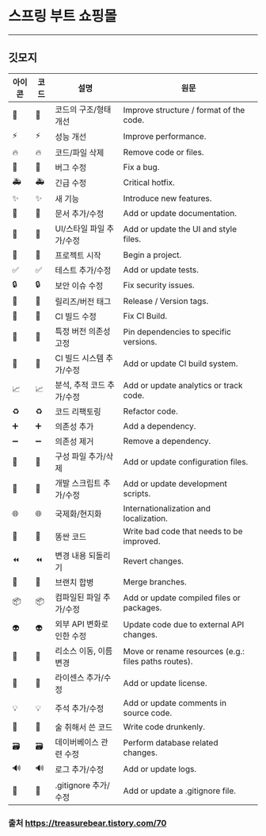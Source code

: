 # 스프링 부트 쇼핑몰
___

## 깃모지 

| 아이콘 | 코드 | 설명                                 | 원문                                           |
|------|------|------------------------------------|----------------------------------------------|
| 🎨   | :art: | 코드의 구조/형태 개선             | Improve structure / format of the code.     |
| ⚡️  | :zap: | 성능 개선                           | Improve performance.                        |
| 🔥   | :fire: | 코드/파일 삭제                     | Remove code or files.                       |
| 🐛   | :bug: | 버그 수정                           | Fix a bug.                                  |
| 🚑   | :ambulance: | 긴급 수정                 | Critical hotfix.                            |
| ✨   | :sparkles: | 새 기능                     | Introduce new features.                     |
| 📝   | :memo: | 문서 추가/수정                     | Add or update documentation.                |
| 💄   | :lipstick: | UI/스타일 파일 추가/수정   | Add or update the UI and style files.       |
| 🎉   | :tada: | 프로젝트 시작                     | Begin a project.                            |
| ✅   | :white_check_mark: | 테스트 추가/수정    | Add or update tests.                        |
| 🔒   | :lock: | 보안 이슈 수정                   | Fix security issues.                        |
| 🔖   | :bookmark: | 릴리즈/버전 태그             | Release / Version tags.                     |
| 💚   | :green_heart: | CI 빌드 수정          | Fix CI Build.                               |
| 📌   | :pushpin: | 특정 버전 의존성 고정   | Pin dependencies to specific versions.      |
| 👷   | :construction_worker: | CI 빌드 시스템 추가/수정 | Add or update CI build system.              |
| 📈   | :chart_with_upwards_trend: | 분석, 추적 코드 추가/수정 | Add or update analytics or track code.     |
| ♻️   | :recycle: | 코드 리팩토링                     | Refactor code.                              |
| ➕   | :heavy_plus_sign: | 의존성 추가             | Add a dependency.                           |
| ➖   | :heavy_minus_sign: | 의존성 제거           | Remove a dependency.                        |
| 🔧   | :wrench: | 구성 파일 추가/삭제         | Add or update configuration files.          |
| 🔨   | :hammer: | 개발 스크립트 추가/수정 | Add or update development scripts.          |
| 🌐   | :globe_with_meridians: | 국제화/현지화 | Internationalization and localization.     |
| 💩   | :poop: | 똥싼 코드                        | Write bad code that needs to be improved.   |
| ⏪   | :rewind: | 변경 내용 되돌리기             | Revert changes.                             |
| 🔀   | :twisted_rightwards_arrows: | 브랜치 합병 | Merge branches.                             |
| 📦   | :package: | 컴파일된 파일 추가/수정 | Add or update compiled files or packages.   |
| 👽   | :alien: | 외부 API 변화로 인한 수정 | Update code due to external API changes.    |
| 🚚   | :truck: | 리소스 이동, 이름 변경      | Move or rename resources (e.g.: files paths routes). |
| 📄   | :page_facing_up: | 라이센스 추가/수정   | Add or update license.                      |
| 💡   | :bulb: | 주석 추가/수정                    | Add or update comments in source code.      |
| 🍻   | :beers: | 술 취해서 쓴 코드             | Write code drunkenly.                       |
| 🗃   | :card_file_box: | 데이버베이스 관련 수정 | Perform database related changes.           |
| 🔊   | :loud_sound: | 로그 추가/수정               | Add or update logs.                         |
| 🙈   | :see_no_evil: | .gitignore 추가/수정      | Add or update a .gitignore file.            |

### 출처 https://treasurebear.tistory.com/70